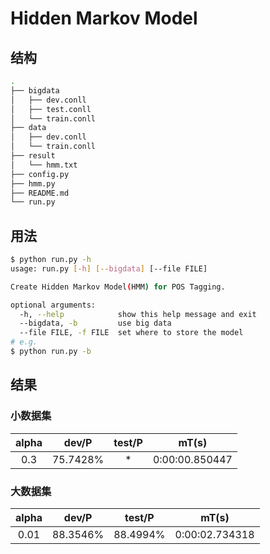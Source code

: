 # Hidden Markov Model

## 结构

```sh
.
├── bigdata
│   ├── dev.conll
│   ├── test.conll
│   └── train.conll
├── data
│   ├── dev.conll
│   └── train.conll
├── result
│   └── hmm.txt
├── config.py
├── hmm.py
├── README.md
└── run.py
```

## 用法

```sh
$ python run.py -h
usage: run.py [-h] [--bigdata] [--file FILE]

Create Hidden Markov Model(HMM) for POS Tagging.

optional arguments:
  -h, --help            show this help message and exit
  --bigdata, -b         use big data
  --file FILE, -f FILE  set where to store the model
# e.g. 
$ python run.py -b
```

## 结果

### 小数据集

| alpha |  dev/P   | test/P |     mT(s)      |
| :---: | :------: | :----: | :------------: |
|  0.3  | 75.7428% |   *    | 0:00:00.850447 |

### 大数据集

| alpha |  dev/P   |  test/P  |     mT(s)      |
| :---: | :------: | :------: | :------------: |
| 0.01  | 88.3546% | 88.4994% | 0:00:02.734318 |